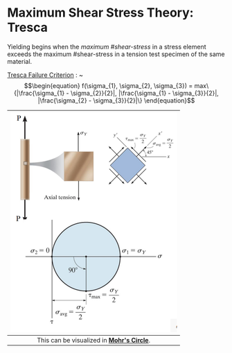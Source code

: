 # Maximum Shear Stress Theory: Tresca
Yielding begins when the *maximum #shear-stress* in a stress element exceeds the maximum #shear-stress in a tension test specimen of the same material.

[Tresca Failure Criterion](tresca-failure-criterion.md)
: ~$$\begin{equation}
f(\sigma_{1}, \sigma_{2}, \sigma_{3}) = max\{|\frac{\sigma_{1} - \sigma_{2}}{2}|, |\frac{\sigma_{1} - \sigma_{3}}{2}|, |\frac{\sigma_{2} - \sigma_{3}}{2}|\}
\end{equation}$$

| ![](../../../attachments/engr-727-001-advanced-mechanics-of-materials/tresca_failure_theory_in_mohrs_circle_220222_134849_EST.png) |
|:--:|
| This can be visualized in **[Mohr's Circle](mohrs-circle.md)**. |